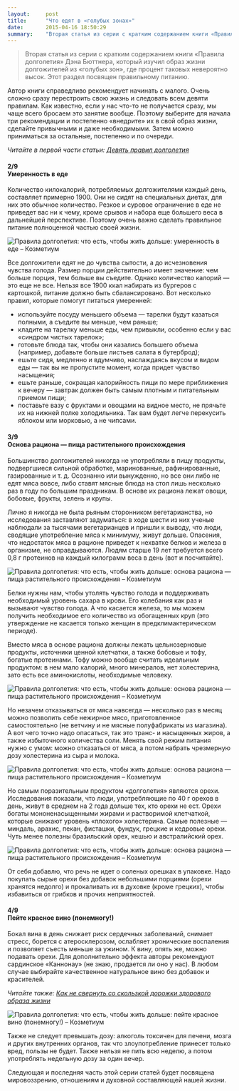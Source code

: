 ```yaml
---
layout:     post
title:      "Что едят в «голубых зонах»"
date:       2015-04-16 18:50:29
summary:    "Вторая статья из серии с кратким содержанием книги «Правила долголетия» Дэна Бюттнера, который изучил образ жизни долгожителей из «голубых зон», где процент таковых невероятно высок. Этот раздел посвящен правильному питанию."
---
```


> Вторая статья из серии с кратким содержанием книги «Правила долголетия» Дэна Бюттнера, который изучил образ жизни долгожителей из «голубых зон», где процент таковых невероятно высок. Этот раздел посвящен правильному питанию.

Автор книги справедливо рекомендует начинать с малого. Очень сложно сразу перестроить свою жизнь и следовать всем девяти правилам. Как известно, если у нас что-то не получается сразу, мы чаще всего бросаем это занятие вообще. Поэтому выберите для начала три рекомендации и постепенно «внедрите» их в свой образ жизни, сделайте привычными и даже необходимыми. Затем можно приниматься за остальные, постепенно и по очереди.

_Читайте в первой части статьи: [Девять правил долголетия](http://kozmetium.co/2015/04/08/pravila-dolgoletiya-chto-delat-chtoby-jit-dolshe/)_


#### <div class="part">2/9</div>Умеренность в еде
Количество килокалорий, потребляемых долгожителями каждый день, составляет примерно 1900. Они не сидят на специальных диетах, для них это обычное количество. Резкое и суровое ограничение в еде не приведет вас ни к чему, кроме срывов и набора еще большего веса в дальнейшей перспективе. Поэтому очень важно сделать правильное питание полноценной частью своей жизни.

<img class="big-picture" src="https://dl.dropboxusercontent.com/u/4402725/kozmetium/2015-04-17/kapusta_frukty_boby.jpg" alt="Правила долголетия: что есть, чтобы жить дольше: умеренность в еде – Козметиум">

Все долгожители едят не до чувства сытости, а до исчезновения чувства голода. Размер порции действительно имеет значение: чем больше порция, тем больше вы съедите. Однако количество калорий — это еще не все. Нельзя все 1900 ккал набирать из бургеров с картошкой, питание должно быть сбалансировано. Вот несколько правил, которые помогут питаться умеренней:

  * используйте посуду меньшего объема — тарелки будут казаться полными, а съедите вы меньше, чем раньше;
  * кладите на тарелку меньше еды, чем привыкли, особенно если у вас «синдром чистых тарелок»;
  * готовьте блюда так, чтобы они казались большего объема (например, добавьте больше листьев салата в бутерброд);
  * ешьте сидя, медленно и вдумчиво, наслаждаясь вкусом и видом еды — так вы не пропустите момент, когда придет чувство насыщения;
  * ешьте раньше, сокращая калорийность пищи по мере приближения к вечеру — завтрак должен быть самым плотным и питательным приемом пищи;
  * поставьте вазу с фруктами и овощами на видное место, не прячьте их на нижней полке холодильника. Так вам будет легче перекусить яблоком или морковью, а не чипсами.
  
#### <div class="part">3/9</div>Основа рациона — пища растительного происхождения

Большинство долгожителей никогда не употребляли в пищу продукты, подвергшиеся сильной обработке, маринованные, рафинированные, газированные и т. д. Осознанно или вынужденно, но все они либо не едят мяса вовсе, либо ставят мясные блюда на стол лишь несколько раз в году по большим праздникам. В основе их рациона лежат овощи, бобовые, фрукты, зелень и крупы.

Лично я никогда не была рьяным сторонником вегетарианства, но исследования заставляют задуматься: в ходе шести из них ученые наблюдали за тысячами вегетарианцев и пришли к выводу, что люди, сводящие употребление мяса к минимуму, живут дольше. Опасения, что недостаток мяса в рационе приведет к нехватке белков и железа в организме, не оправдываются. Людям старше 19 лет требуется всего 0,8 г протеинов на каждый килограмм веса в день (вот и посчитайте).

<img class="big-picture" src="https://dl.dropboxusercontent.com/u/4402725/kozmetium/2015-04-17/ovsyanka.jpg" alt="Правила долголетия: что есть, чтобы жить дольше: основа рациона — пища растительного происхождения – Козметиум">

Белки нужны нам, чтобы утолять чувство голода и поддерживать необходимый уровень сахара в крови. Его колебания как раз и вызывают чувство голода. А что касается железа, то мы можем получить необходимое его количество из обогащенных круп (это утверждение не касается только женщин в предклимактерическом периоде). 

Вместо мяса в основе рациона должны лежать цельнозерновые продукты, источники ценной клетчатки, а также бобовые и тофу, богатые протеинами. Тофу можно вообще считать идеальным продуктом: в нем мало калорий, много минералов, нет холестерина, зато есть все аминокислоты, необходимые человеку. 

<img class="big-picture" src="https://dl.dropboxusercontent.com/u/4402725/kozmetium/2015-04-17/tofu.jpg" alt="Правила долголетия: что есть, чтобы жить дольше: основа рациона — пища растительного происхождения – Козметиум">

Но незачем отказываться от мяса навсегда — несколько раз в месяц можно позволить себе нежирное мясо, приготовленное самостоятельно (не ветчину и не мясные полуфабрикаты из магазина). А вот чего точно надо опасаться, так это транс- и насыщенных жиров, а также избыточного количества соли. Менять свой режим питания нужно с умом: можно отказаться от мяса, а потом набрать чрезмерную дозу холестерина из сыра и молока. 

<img class="big-picture" src="https://dl.dropboxusercontent.com/u/4402725/kozmetium/2015-04-17/myaso.jpg" alt="Правила долголетия: что есть, чтобы жить дольше: основа рациона — пища растительного происхождения – Козметиум">

Но самым поразительным продуктом «долголетия» являются орехи. Исследования показали, что люди, употребляющие по 40 г орехов в день, живут в среднем на 2 года дольше тех, кто орехи не ест. Орехи богаты мононенасыщенными жирами и растворимой клетчаткой, которые снижают уровень «плохого» холестерина. Самые полезные — миндаль, арахис, пекан, фисташки, фундук, грецкие и кедровые орехи. Чуть менее полезны бразильский орех, кешью и австралийский орех.

<img class="big-picture" src="https://dl.dropboxusercontent.com/u/4402725/kozmetium/2015-04-17/orehi.jpg" alt="Правила долголетия: что есть, чтобы жить дольше: основа рациона — пища растительного происхождения – Козметиум">

От себя добавлю, что речь не идет о соленых орешках в упаковке. Надо покупать сырые орехи без добавок небольшими порциями (орехи хранятся недолго) и прокаливать их в духовке (кроме грецких), чтобы избавиться от грибков и прочих неприятностей.

#### <div class="part">4/9</div>Пейте красное вино (понемногу!)

Бокал вина в день снижает риск сердечных заболеваний, снимает стресс, борется с атеросклерозом, ослабляет хронические воспаления и позволяет съесть меньше за ужином. К вину, опять же, можно подавать орехи. Для дополнительно эффекта авторы рекомендуют сардинское «Каннонау» (не знаю, продается ли оно у нас). В любом случае выбирайте качественное натуральное вино без добавок и красителей.

_Читайте также: [Как не свернуть со скользкой дорожки здорового образа жизни](http://kozmetium.co/2015/03/12/kak-ne-svernut-so-skolzkoy-dorojki-zdorovogo-obraza-jizni/)_

<img class="big-picture" src="https://dl.dropboxusercontent.com/u/4402725/kozmetium/2015-04-17/vino.jpg" alt="Правила долголетия: что есть, чтобы жить дольше: пейте красное вино (понемногу!) – Козметиум">

Также не следует превышать дозу: алкоголь токсичен для печени, мозга и других внутренних органов, так что злоупотребление принесет только вред, пользы не будет. Также нельзя не пить всю неделю, а потом употреблять недельную дозу за один вечер.

Следующая и последняя часть этой серии статей будет посвящена мировоззрению, отношениям и духовной составляющей нашей жизни.